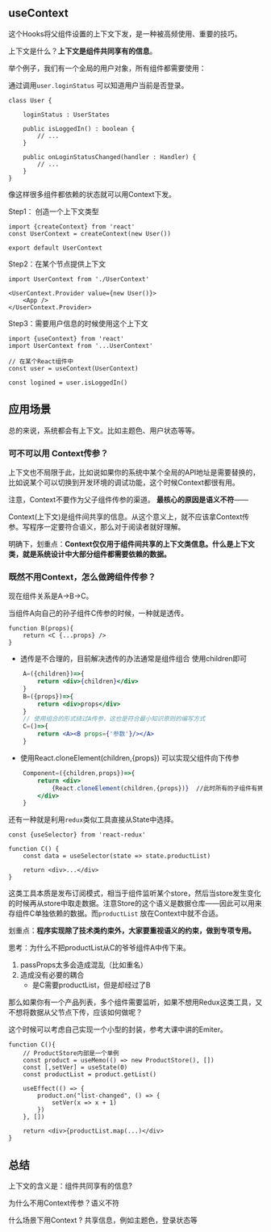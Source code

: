 ## useContext 

这个Hooks将父组件设置的上下文下发，是一种被高频使用、重要的技巧。

上下文是什么？**上下文是组件共同享有的信息**。

举个例子，我们有一个全局的用户对象，所有组件都需要使用：

通过调用`user.loginStatus` 可以知道用户当前是否登录。

```tsx
class User {
    
    loginStatus : UserStates
    
    public isLoggedIn() : boolean {
        // ...
    }
    
    public onLoginStatusChanged(handler : Handler) {
        // ...
    }
}
```



像这样很多组件都依赖的状态就可以用Context下发。



Step1： 创造一个上下文类型

```tsx
import {createContext} from 'react'
const UserContext = createContext(new User())

export default UserContext
```



Step2：在某个节点提供上下文

```tsx
import UserContext from './UserContext'

<UserContext.Provider value={new User()}>
    <App />
</UserContext.Provider>
```



Step3：需要用户信息的时候使用这个上下文

```tsx
import {useContext} from 'react'
import UserContext from '...UserContext'

// 在某个React组件中
const user = useContext(UserContext)

const logined = user.isLoggedIn()
```



## 应用场景

总的来说，系统都会有上下文。比如主题色、用户状态等等。



### 可不可以用 Context传参？

上下文也不局限于此，比如说如果你的系统中某个全局的API地址是需要替换的，比如说某个可以切换到开发环境的调试功能，这个时候Context都很有用。

注意，Context不要作为父子组件传参的渠道。 **最核心的原因是语义不符**——

Context(上下文)是组件间共享的信息。从这个意义上，就不应该拿Context传参。写程序一定要符合语义，那么对于阅读者就好理解。



明确下，划重点：**Context仅仅用于组件间共享的上下文类信息。什么是上下文类，就是系统设计中大部分组件都需要依赖的数据。**



### 既然不用Context，怎么做跨组件传参？

现在组件关系是A->B->C。

当组件A向自己的孙子组件C传参的时候，一种就是透传。

```tsx
function B(props){
    return <C {...props} />
}
```

* 透传是不合理的，目前解决透传的办法通常是组件组合 使用children即可

```jsx
    A=({children})=>{
        return <div>{children}</div>
    }
    B=({props})=>{
        return <div>props</div>
    }
    // 使用组合的形式绕过A传参，这也是符合最小知识原则的编写方式
    C=()=>{
        return <A><B props={'参数'}/></A>
    }
```

* 使用React.cloneElement(children,{props}) 可以实现父组件向下传参

```jsx
    Component=({children,props})=>{
        return <div>
            {React.cloneElement(children,{props})}  //此时所有的子组件有拥有了props参数
        </div>
    }
```

还有一种就是利用`redux`类似工具直接从State中选择。

```tsx
const {useSelector} from 'react-redux'

function C() {
    const data = useSelector(state => state.productList)
    
    return <div>...</div>
}

```

这类工具本质是发布订阅模式，相当于组件监听某个store，然后当store发生变化的时候再从store中取走数据。注意Store的这个语义是数据仓库——因此可以用来存组件C单独依赖的数据。而`productList` 放在Context中就不合适。 

划重点：**程序实现除了技术类约束外，大家要重视语义的约束，做到专项专用。**



思考：为什么不把productList从C的爷爷组件A中传下来。

1. passProps太多会造成混乱（比如重名）
2. 造成没有必要的耦合
   - 是C需要productList，但是却经过了B



那么如果你有一个产品列表，多个组件需要监听，如果不想用Redux这类工具，又不想将数据从父节点下传，应该如何做呢？ 

这个时候可以考虑自己实现一个小型的封装，参考大课中讲的Emiter。

```tsx
function C(){
    // ProductStore内部是一个单例
    const product = useMemo(() => new ProductStore(), [])
    const [,setVer] = useState(0)
    const productList = product.getList()
    
    useEffect(() => {
        product.on("list-changed", () => {
            setVer(x => x + 1)
        })
    }, [])
    
    return <div>{productList.map(...)</div>
}
```



## 总结


上下文的含义是：组件共同享有的信息?

为什么不用Context传参？语义不符

什么场景下用Context ? 共享信息，例如主题色，登录状态等




